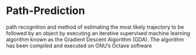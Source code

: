 # Path-Prediction

path recognition and method of estimating the most likely trajectory to be followed by an object by executing an iterative supervised machine learning algorithm known as the Gradient Descent Algorithm (GDA). The algorithm has been compiled and executed on GNU’s Octave software
